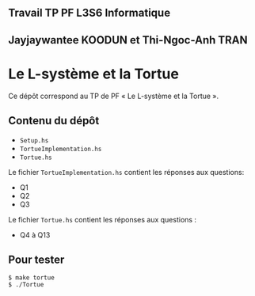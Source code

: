 ##  Travail TP PF L3S6 Informatique

##  Jayjaywantee KOODUN et Thi-Ngoc-Anh TRAN

#   Le L-système et la Tortue

Ce dépôt correspond au TP de PF « Le L-système et la Tortue ».

##  Contenu du dépôt
- `Setup.hs`
- `TortueImplementation.hs`
- `Tortue.hs`

Le fichier `TortueImplementation.hs` contient les réponses aux questions:
- Q1
- Q2
- Q3

Le fichier `Tortue.hs` contient les réponses aux questions :
- Q4 à Q13


##  Pour tester

````
$ make tortue
$ ./Tortue
````
